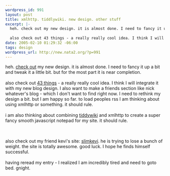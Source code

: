 ```yaml
--- 
wordpress_id: 991
layout: post
title: xmlhttp. tiddlywiki. new design. other stuff
excerpt: |-
  heh. check out my new design. it is almost done. I need to fancy it up a bit and tweak it a little bit. but for the most part it is near completion. 
  
  also check out 43 things - a really really cool idea. I think I will integrate it with my new blog design. I also want to make a friends section like nick whate...
date: 2005-02-10 01:29:32 -06:00
tags: design
wordpress_url: http://new.nata2.org/?p=991
---
```

heh. <a href="http://www.dopeman.org/nata2">check out</a> my new design. it is almost done. I need to fancy it up a bit and tweak it a little bit. but for the most part it is near completion. 
<Br><br/>
also check out <a href="http://43things.com">43 things</a> - a really really cool idea. I think I will integrate it with my new blog design. I also want to make a friends section like nick whatever's blog - which I don't want to find right now. I need to rethink my design a bit. but I am happy so far. to load peoples rss I am thinking about using xmlhttp or something. it should rule. <br/><br/>i am also thinking about combining <a href="http://www.tiddlywiki.com/">tiddywiki</a> and xmlhttp to create a super fancy smooth javascript notepad for my site. it should rule.


<Br><br/>also check out my friend kevi's site: <A href="http://www.slimkevi.com/">slimkevi</a>. he is trying to lose a bunch of weight. the site is totally awesome. good luck. I hope he finds himself successful. 
<Br><br/>
having reread my entry - I realized I am incredibly tired and need to goto bed. gnight. 
